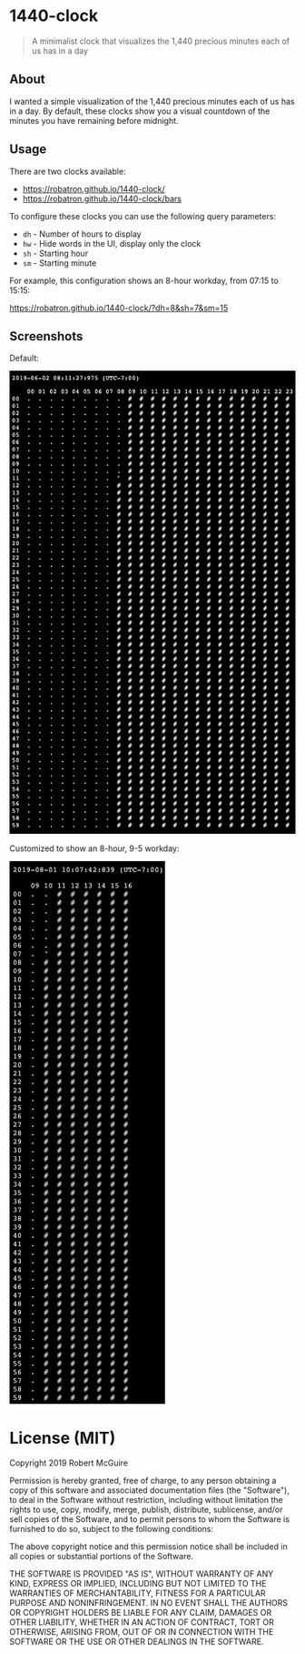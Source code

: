 # 1440-clock

> A minimalist clock that visualizes the 1,440 precious minutes each of us has
> in a day

## About

I wanted a simple visualization of the 1,440 precious minutes each of us has in
a day. By default, these clocks show you a visual countdown of the minutes you
have remaining before midnight.

## Usage

There are two clocks available:

- https://robatron.github.io/1440-clock/
- https://robatron.github.io/1440-clock/bars

To configure these clocks you can use the following query parameters:

-   `dh` - Number of hours to display
-   `hw` - Hide words in the UI, display only the clock
-   `sh` - Starting hour
-   `sm` - Starting minute

For example, this configuration shows an 8-hour workday, from 07:15 to 15:15:

https://robatron.github.io/1440-clock/?dh=8&sh=7&sm=15

## Screenshots

Default:

![alt text](./ss-default.png)

Customized to show an 8-hour, 9-5 workday:

![customized](./ss-custom.png)

# License (MIT)

Copyright 2019 Robert McGuire

Permission is hereby granted, free of charge, to any person obtaining a copy of
this software and associated documentation files (the "Software"), to deal in
the Software without restriction, including without limitation the rights to
use, copy, modify, merge, publish, distribute, sublicense, and/or sell copies of
the Software, and to permit persons to whom the Software is furnished to do so,
subject to the following conditions:

The above copyright notice and this permission notice shall be included in all
copies or substantial portions of the Software.

THE SOFTWARE IS PROVIDED "AS IS", WITHOUT WARRANTY OF ANY KIND, EXPRESS OR
IMPLIED, INCLUDING BUT NOT LIMITED TO THE WARRANTIES OF MERCHANTABILITY, FITNESS
FOR A PARTICULAR PURPOSE AND NONINFRINGEMENT. IN NO EVENT SHALL THE AUTHORS OR
COPYRIGHT HOLDERS BE LIABLE FOR ANY CLAIM, DAMAGES OR OTHER LIABILITY, WHETHER
IN AN ACTION OF CONTRACT, TORT OR OTHERWISE, ARISING FROM, OUT OF OR IN
CONNECTION WITH THE SOFTWARE OR THE USE OR OTHER DEALINGS IN THE SOFTWARE.
